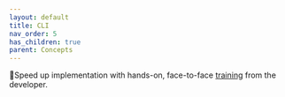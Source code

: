 ```yaml
---
layout: default
title: CLI
nav_order: 5
has_children: true
parent: Concepts
---
```


🚀Speed up implementation with hands-on, face-to-face [training](https://www.jube.io/training) from the developer.